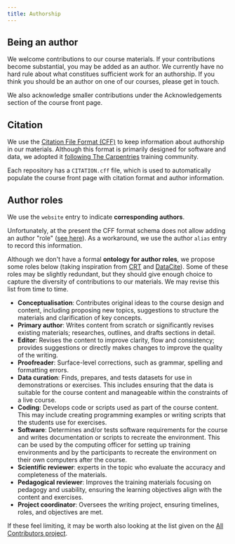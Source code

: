 ```yaml
---
title: Authorship
---
```


## Being an author

We welcome contributions to our course materials. 
If your contributions become substantial, you may be added as an author. 
We currently have no hard rule about what constitues sufficient work for an authorship.
If you think you should be an author on one of our courses, please get in touch. 

We also acknowledge smaller contributions under the Acknowledgements section of the course front page.


## Citation

We use the [Citation File Format (CFF)](https://citation-file-format.github.io/) to keep information about authorship in our materials. 
Although this format is primarily designed for software and data, we adopted it [following The Carpentries](https://carpentries.org/blog/2024/07/lesson-cffs/) training community. 

Each repository has a `CITATION.cff` file, which is used to automatically populate the course front page with citation format and author information. 


## Author roles

We use the `website` entry to indicate **corresponding authors**.

Unfortunately, at the present the CFF format schema does not allow adding an author "role" ([see here](https://github.com/citation-file-format/citation-file-format/issues/112)). 
As a workaround, we use the author `alias` entry to record this information. 

Although we don't have a formal **ontology for author roles**, we propose some roles below (taking inspiration from [CRT](https://credit.niso.org/contributor-roles-defined/) and [DataCite](https://datacite-metadata-schema.readthedocs.io/en/4.5/appendices/appendix-1/contributorType/)). 
Some of these roles may be slightly redundant, but they should give enough choice to capture the diversity of contributions to our materials. 
We may revise this list from time to time. 

- **Conceptualisation**: Contributes original ideas to the course design and content, including proposing new topics, suggestions to structure the materials and clarification of key concepts.
- **Primary author**: Writes content from scratch or significantly revises existing materials; researches, outlines, and drafts sections in detail.
- **Editor**: Revises the content to improve clarity, flow and consistency; provides suggestions or directly makes changes to improve the quality of the writing.
- **Proofreader**: Surface-level corrections, such as grammar, spelling and formatting errors.
- **Data curation**: Finds, prepares, and tests datasets for use in demonstrations or exercises. This includes ensuring that the data is suitable for the course content and manageable within the constraints of a live course.
- **Coding**: Develops code or scripts used as part of the course content. This may include creating programming examples or writing scripts that the students use for exercises.
- **Software**: Determines and/or tests software requirements for the course and writes documentation or scripts to recreate the environment. This can be used by the computing officer for setting up training environments and by the participants to recreate the environment on their own computers after the course.
- **Scientific reviewer**: experts in the topic who evaluate the accuracy and completeness of the materials.
- **Pedagogical reviewer**: Improves the training materials focusing on pedagogy and usability, ensuring the learning objectives align with the content and exercises.
- **Project coordinator**: Oversees the writing project, ensuring timelines, roles, and objectives are met.

If these feel limiting, it may be worth also looking at the list given on the [All Contributors project](https://allcontributors.org/docs/en/emoji-key).